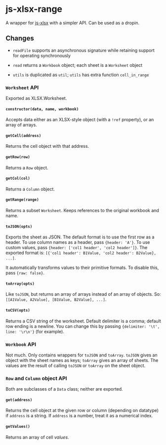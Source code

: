 # js-xlsx-range
A wrapper for [js-xlsx](https://github.com/SheetJS/js-xlsx) with a simpler API. Can be used as a dropin.


## Changes

- `readFile` supports an asynchronous signature while retaining support for operating synchronously

- `read` returns a `Workbook` object; each sheet is a `Worksheet` object

- `utils` is duplicated as `util`; `utils` has extra function `cell_in_range`

### `Worksheet` API

Exported as XLSX.Worksheet.

#### `constructor(data, name, workbook)`

Accepts data either as an XLSX-style object (with a `!ref` property), or an array of arrays.

#### `getCell(address)`

Returns the cell object with that address.

#### `getRow(row)`

Returns a `Row` object.

#### `getCol(col)`

Returns a `Column` object.

#### `getRange(range)`

Returns a subset `Worksheet`. Keeps references to the original workbook and name.

#### `toJSON(opts)`

Exports the sheet as JSON. The default format is to use the first row as a header. To use column names as a header, pass `{header: 'A'}`. To use custom values, pass `{header: ['col1 header', 'col2 header']}`. The exported format is: `[{'col1 header': B1Value, 'col2 header': B2Value}, ...]`.

It automatically transforms values to their primitive formats. To disable this, pass `{raw: false}`.

#### `toArray(opts)`

Like `toJSON`, but returns an array of arrays instead of an array of objects. So: `[[A1Value, A2Value], [B1Value, B2Value], ...]`.

#### `toCSV(opts)`

Returns a CSV string of the worksheet. Default delimiter is a comma; default row ending is a newline. You can change this by passing `{delimiter: '\t', line: '\r\n'}` (for example).

### `Workbook` API

Not much. Only contains wrappers for `toJSON` and `toArray`. `toJSON` gives an object with the sheet names as keys; `toArray` gives an array of sheets. The values are the result of calling `toJSON` or `toArray` on the sheet object.

### `Row` and `Column` object API

Both are subclasses of a `Data` class; neither are exported.

#### `get(address)`

Returns the cell object at the given row or column (depending on datatype) if `address` is a string. If `address` is a number, treat it as a numerical index.

#### `getValues()`

Returns an array of cell *values*.
